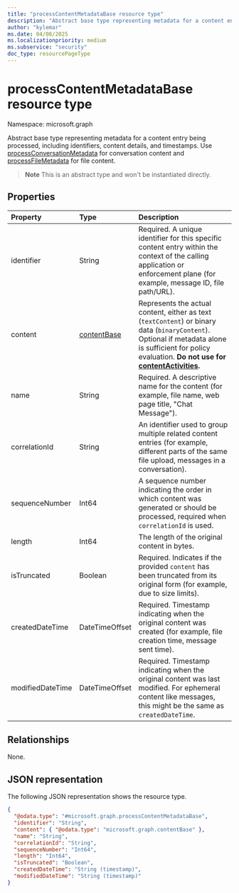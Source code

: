 ```yaml
---
title: "processContentMetadataBase resource type"
description: "Abstract base type representing metadata for a content entry being processed, including identifiers, content details, and timestamps."
author: "kylemar"
ms.date: 04/08/2025
ms.localizationpriority: medium
ms.subservice: "security"
doc_type: resourcePageType
---
```


# processContentMetadataBase resource type

Namespace: microsoft.graph

Abstract base type representing metadata for a content entry being processed, including identifiers, content details, and timestamps. Use [processConversationMetadata](./processconversationmetadata.md) for conversation content and [processFileMetadata](./processfilemetadata.md) for file content.

>**Note** This is an abstract type and won't be instantiated directly.

## Properties

| Property         | Type                                                                           | Description                                                                                                                                                           |
| :--------------- | :----------------------------------------------------------------------------- | :-------------------------------------------------------------------------------------------------------------------------------------------------------------------- |
| identifier       | String                                                                         | Required. A unique identifier for this specific content entry within the context of the calling application or enforcement plane (for example, message ID, file path/URL).       |
| content          | [contentBase](../resources/contentbase.md)  | Represents the actual content, either as text (`textContent`) or binary data (`binaryContent`). Optional if metadata alone is sufficient for policy evaluation. **Do not use for [contentActivities](../api/activitiescontainer-post-contentactivities.md).**|
| name             | String                                                                         | Required. A descriptive name for the content (for example, file name, web page title, "Chat Message").                                                                                |
| correlationId    | String                                                                         | An identifier used to group multiple related content entries (for example, different parts of the same file upload, messages in a conversation).                     |
| sequenceNumber   | Int64                                                                          | A sequence number indicating the order in which content was generated or should be processed, required when `correlationId` is used.             |
| length           | Int64                                                                          | The length of the original content in bytes.                                                                                                                         |
| isTruncated      | Boolean                                                                        | Required. Indicates if the provided `content` has been truncated from its original form (for example, due to size limits).                                                           |
| createdDateTime  | DateTimeOffset                                                                 | Required. Timestamp indicating when the original content was created (for example, file creation time, message sent time).                                                               |
| modifiedDateTime | DateTimeOffset                                                                 | Required. Timestamp indicating when the original content was last modified. For ephemeral content like messages, this might be the same as `createdDateTime`.                    |

## Relationships

None.

## JSON representation

The following JSON representation shows the resource type.
<!-- {
  "blockType": "resource",
  "abstract": true,
  "@odata.type": "microsoft.graph.processContentMetadataBase",
  "openType": false
}-->
``` json
{
  "@odata.type": "#microsoft.graph.processContentMetadataBase",
  "identifier": "String",
  "content": { "@odata.type": "microsoft.graph.contentBase" },
  "name": "String",
  "correlationId": "String",
  "sequenceNumber": "Int64",
  "length": "Int64",
  "isTruncated": "Boolean",
  "createdDateTime": "String (timestamp)",
  "modifiedDateTime": "String (timestamp)"
}
```
